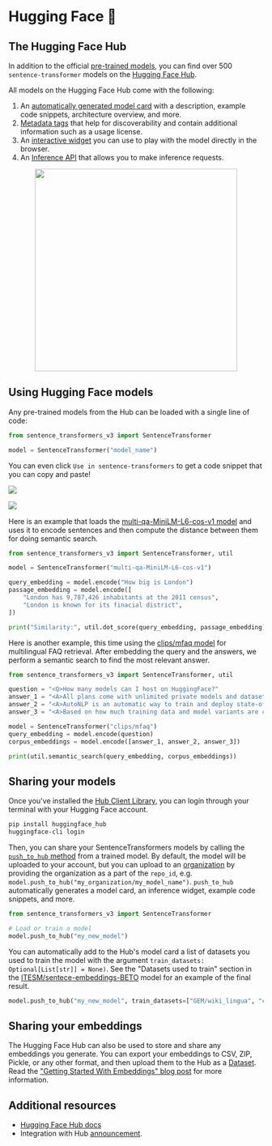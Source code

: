 # Hugging Face 🤗

## The Hugging Face Hub

In addition to the official [pre-trained models](https://www.sbert.net/docs/pretrained_models.html), you can find over 500 `sentence-transformer` models on the [Hugging Face Hub](http://hf.co/models?library=sentence-transformers&sort=downloads).

All models on the Hugging Face Hub come with the following:
1. An [automatically generated model card](https://huggingface.co/docs/hub/models-cards#what-are-model-cards) with a description, example code snippets, architecture overview, and more. 
2. [Metadata tags](https://huggingface.co/docs/hub/models-cards#model-card-metadata) that help for discoverability and contain additional information such as a usage license.
3. An [interactive widget](https://huggingface.co/docs/hub/models-widgets) you can use to play with the model directly in the browser.
4. An [Inference API](https://huggingface.co/docs/hub/models-inference) that allows you to make inference requests.

<img style="height:400px;display:block;margin-left:auto;margin-right:auto;" src="https://huggingface.co/datasets/huggingface/documentation-images/resolve/main/hub/libraries-sentence_transformers_widget.png"/>

## Using Hugging Face models

Any pre-trained models from the Hub can be loaded with a single line of code:

```py
from sentence_transformers_v3 import SentenceTransformer

model = SentenceTransformer("model_name")
```

You can even click `Use in sentence-transformers` to get a code snippet that you can copy and paste! 

<div style="display:flex; flex-direction:column; gap: 15px; margin-bottom: 15px;">
<img style=max-height:150px;object-fit:contain;" src="https://huggingface.co/datasets/huggingface/documentation-images/resolve/main/hub/libraries-sentence_transformers_snippet1.png"/>
<img style="max-height:130px;object-fit:contain" src="https://huggingface.co/datasets/huggingface/documentation-images/resolve/main/hub/libraries-sentence_transformers_snippet2.png"/>
</div>

Here is an example that loads the [multi-qa-MiniLM-L6-cos-v1 model](https://huggingface.co/sentence-transformers/multi-qa-MiniLM-L6-cos-v1) and uses it to encode sentences and then compute the distance between them for doing semantic search.

```py
from sentence_transformers_v3 import SentenceTransformer, util

model = SentenceTransformer("multi-qa-MiniLM-L6-cos-v1")

query_embedding = model.encode("How big is London")
passage_embedding = model.encode([
    "London has 9,787,426 inhabitants at the 2011 census",
    "London is known for its finacial district",
])

print("Similarity:", util.dot_score(query_embedding, passage_embedding))
```

Here is another example, this time using the [clips/mfaq model](https://huggingface.co/clips/mfaq) for multilingual FAQ retrieval. After embedding the query and the answers, we perform a semantic search to find the most relevant answer. 

```py
from sentence_transformers_v3 import SentenceTransformer, util

question = "<Q>How many models can I host on HuggingFace?"
answer_1 = "<A>All plans come with unlimited private models and datasets."
answer_2 = "<A>AutoNLP is an automatic way to train and deploy state-of-the-art NLP models, seamlessly integrated with the Hugging Face ecosystem."
answer_3 = "<A>Based on how much training data and model variants are created, we send you a compute cost and payment link - as low as $10 per job."

model = SentenceTransformer("clips/mfaq")
query_embedding = model.encode(question)
corpus_embeddings = model.encode([answer_1, answer_2, answer_3])

print(util.semantic_search(query_embedding, corpus_embeddings))
```

## Sharing your models

Once you've installed the [Hub Client Library](https://huggingface.co/docs/huggingface_hub/quick-start), you can login through your terminal with your Hugging Face account.

```bash
pip install huggingface_hub
huggingface-cli login
```

Then, you can share your SentenceTransformers models by calling the [`push_to_hub` method](https://www.sbert.net/docs/package_reference/SentenceTransformer.html#sentence_transformers.SentenceTransformer.push_to_hub) from a trained model. By default, the model will be uploaded to your account, but you can upload to an [organization](https://huggingface.co/docs/hub/organizations) by providing the organization as a part of the `repo_id`, e.g. `model.push_to_hub("my_organization/my_model_name")`. `push_to_hub` automatically generates a model card, an inference widget, example code snippets, and more.

```py
from sentence_transformers_v3 import SentenceTransformer

# Load or train a model
model.push_to_hub("my_new_model")
```

You can automatically add to the Hub's model card a list of datasets you used to train the model with the argument `train_datasets: Optional[List[str]] = None)`. See the "Datasets used to train" section in the [ITESM/sentece-embeddings-BETO](https://huggingface.co/ITESM/sentece-embeddings-BETO) model for an example of the final result.

```py
model.push_to_hub("my_new_model", train_datasets=["GEM/wiki_lingua", "code_search_net"])
```

## Sharing your embeddings

The Hugging Face Hub can also be used to store and share any embeddings you generate. You can export your embeddings to CSV, ZIP, Pickle, or any other format, and then upload them to the Hub as a [Dataset](https://huggingface.co/docs/hub/datasets-adding). Read the ["Getting Started With Embeddings" blog post](https://huggingface.co/blog/getting-started-with-embeddings#2-host-embeddings-for-free-on-the-hugging-face-hub) for more information.

## Additional resources

* [Hugging Face Hub docs](https://huggingface.co/docs/hub/index)
* Integration with Hub [announcement](https://huggingface.co/blog/sentence-transformers-in-the-hub).
